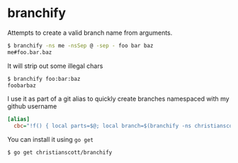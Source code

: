 # branchify

Attempts to create a valid branch name from arguments.

```bash
$ branchify -ns me -nsSep @ -sep - foo bar baz
me#foo.bar.baz
```

It will strip out some illegal chars

```bash
$ branchify foo:bar:baz
foobarbaz
```

I use it as part of a git alias to quickly create branches namespaced with my github username

```ini
[alias]
  cbc="!f() { local parts=$@; local branch=$(branchify -ns christianscott \"${parts[@]}\"); git checkout -b $branch; }; f"
```

You can install it using `go get`

```bash
$ go get christianscott/branchify
```
